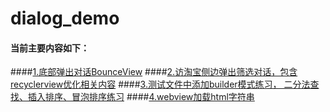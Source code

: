 # dialog_demo
#### 当前主要内容如下：
####[1.底部弹出对话BounceView](https://github.com/nanfanglr/dialog_demo/tree/master/app/src/main/java/com/rui/dialog_demo/boucedialog)
####[2.访淘宝侧边弹出筛选对话，包含recyclerview优化相关内容](https://github.com/nanfanglr/dialog_demo/tree/master/app/src/main/java/com/rui/dialog_demo/dialogfragment)
####[3.测试文件中添加builder模式练习， 二分法查找、插入排序、冒泡排序练习](https://github.com/nanfanglr/dialog_demo/blob/master/app/src/test/java/com/rui/dialog_demo/)
####[4.webview加载html字符串](https://github.com/nanfanglr/dialog_demo/tree/master/app/src/main/java/com/rui/dialog_demo/WebviewActivity.java)

